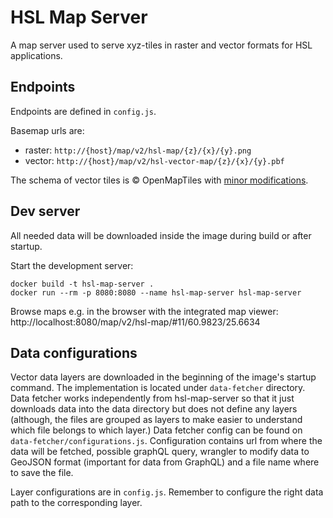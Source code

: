 # HSL Map Server

A map server used to serve xyz-tiles in raster and vector formats for HSL applications.


## Endpoints

Endpoints are defined in `config.js`.

Basemap urls are:
- raster: `http://{host}/map/v2/hsl-map/{z}/{x}/{y}.png`
- vector: `http://{host}/map/v2/hsl-vector-map/{z}/{x}/{y}.pbf`


The schema of vector tiles is © OpenMapTiles with [minor modifications](https://github.com/HSLdevcom/openmaptiles). 


## Dev server

All needed data will be downloaded inside the image during build or after startup.

Start the development server:

```
docker build -t hsl-map-server .
docker run --rm -p 8080:8080 --name hsl-map-server hsl-map-server
```

Browse maps e.g. in the browser with the integrated map viewer:
http://localhost:8080/map/v2/hsl-map/#11/60.9823/25.6634


## Data configurations

Vector data layers are downloaded in the beginning of the image's startup command. The implementation is located under `data-fetcher` directory. Data fetcher works independently from hsl-map-server so that it just downloads data into the data directory but does not define any layers (although, the files are grouped as layers to make easier to understand which file belongs to which layer.) Data fetcher config can be found on `data-fetcher/configurations.js`. Configuration contains url from where the data will be fetched, possible graphQL query, wrangler to modify data to GeoJSON format (important for data from GraphQL) and a file name where to save the file.

Layer configurations are in `config.js`. Remember to configure the right data path to the corresponding layer.
